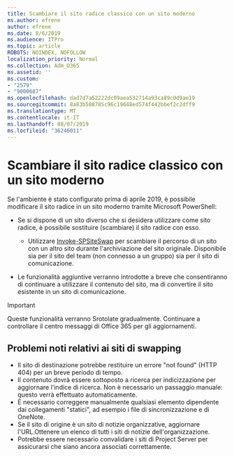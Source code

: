 ```yaml
---
title: Scambiare il sito radice classico con un sito moderno
ms.author: efrene
author: efrene
ms.date: 8/6/2019
ms.audience: ITPro
ms.topic: article
ROBOTS: NOINDEX, NOFOLLOW
localization_priority: Normal
ms.collection: Adm_O365
ms.assetid: ''
ms.custom:
- "2579"
- "9000687"
ms.openlocfilehash: dad7d7a52222dc09aea532714a93ca89c0d9ae19
ms.sourcegitcommit: 8a83b508785c96c19648ed574f442bbef2c2dff9
ms.translationtype: MT
ms.contentlocale: it-IT
ms.lasthandoff: 08/07/2019
ms.locfileid: "36246011"
---
```

# <a name="swap-your-classic-root-site-with-a-modern-site"></a>Scambiare il sito radice classico con un sito moderno

Se l'ambiente è stato configurato prima di aprile 2019, è possibile modificare il sito radice in un sito moderno tramite Microsoft PowerShell:

- Se si dispone di un sito diverso che si desidera utilizzare come sito radice, è possibile sostituire (scambiare) il sito radice con esso. 
    - Utilizzare [Invoke-SPSiteSwap](https://docs.microsoft.com/powershell/module/sharepoint-online/invoke-spositeswap?view=sharepoint-ps) per scambiare il percorso di un sito con un altro sito durante l'archiviazione del sito originale. Disponibile sia per il sito del team (non connesso a un gruppo) sia per il sito di comunicazione. 

- Le funzionalità aggiuntive verranno introdotte a breve che consentiranno di continuare a utilizzare il contenuto del sito, ma di convertire il sito esistente in un sito di comunicazione. 
>[!Important]
>Queste funzionalità verranno Srotolate gradualmente. Continuare a controllare il centro messaggi di Office 365 per gli aggiornamenti. 

## <a name="known-issues-with-swapping-sites"></a>Problemi noti relativi ai siti di swapping

- Il sito di destinazione potrebbe restituire un errore "not found" (HTTP 404) per un breve periodo di tempo.
- Il contenuto dovrà essere sottoposto a ricerca per indicizzazione per aggiornare l'indice di ricerca. Non è necessario un passaggio manuale: questo verrà effettuato automaticamente.
- È necessario correggere manualmente qualsiasi elemento dipendente dai collegamenti "statici", ad esempio i file di sincronizzazione e di OneNote.
- Se il sito di origine è un sito di notizie organizzative, aggiornare l'URL.Ottenere un elenco di tutti i siti di notizie dell'organizzazione.
- Potrebbe essere necessario convalidare i siti di Project Server per assicurarsi che siano ancora associati correttamente.





